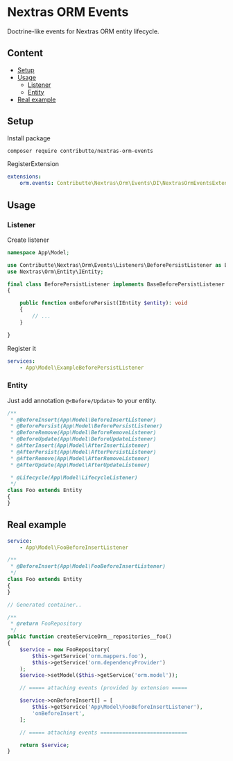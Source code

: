 # Nextras ORM Events

Doctrine-like events for Nextras ORM entity lifecycle.

## Content

- [Setup](#setup)
- [Usage](#usage)
  - [Listener](#listener)
  - [Entity](#entity)
- [Real example](#real-example)

## Setup

Install package

```bash
composer require contributte/nextras-orm-events
```

RegisterExtension

```yaml
extensions:
    orm.events: Contributte\Nextras\Orm\Events\DI\NextrasOrmEventsExtension
```

## Usage

### Listener

Create listener

```php
namespace App\Model;

use Contributte\Nextras\Orm\Events\Listeners\BeforePersistListener as BaseBeforePersistListener;
use Nextras\Orm\Entity\IEntity;

final class BeforePersistListener implements BaseBeforePersistListener
{

    public function onBeforePersist(IEntity $entity): void
    {
        // ...
    }

}
```

Register it

```yaml
services:
    - App\Model\ExampleBeforePersistListener
```

### Entity

Just add annotation `@<Before/Update>` to your entity.

```php
/**
 * @BeforeInsert(App\Model\BeforeInsertListener)
 * @BeforePersist(App\Model\BeforePersistListener)
 * @BeforeRemove(App\Model\BeforeRemoveListener)
 * @BeforeUpdate(App\Model\BeforeUpdateListener)
 * @AfterInsert(App\Model\AfterInsertListener)
 * @AfterPersist(App\Model\AfterPersistListener)
 * @AfterRemove(App\Model\AfterRemoveListener)
 * @AfterUpdate(App\Model\AfterUpdateListener)

 * @Lifecycle(App\Model\LifecycleListener)
 */
class Foo extends Entity
{
}
```

## Real example

```yaml
service:
    - App\Model\FooBeforeInsertListener
```

```php
/**
 * @BeforeInsert(App\Model\FooBeforeInsertListener)
 */
class Foo extends Entity
{
}
```

```php
// Generated container..

/**
 * @return FooRepository
 */
public function createServiceOrm__repositories__foo()
{
    $service = new FooRepository(
        $this->getService('orm.mappers.foo'),
        $this->getService('orm.dependencyProvider')
    );
    $service->setModel($this->getService('orm.model'));

    // ===== attaching events (provided by extension =====

    $service->onBeforeInsert[] = [
        $this->getService('App\Model\FooBeforeInsertListener'),
        'onBeforeInsert',
    ];

    // ===== attaching events ============================

    return $service;
}
```
